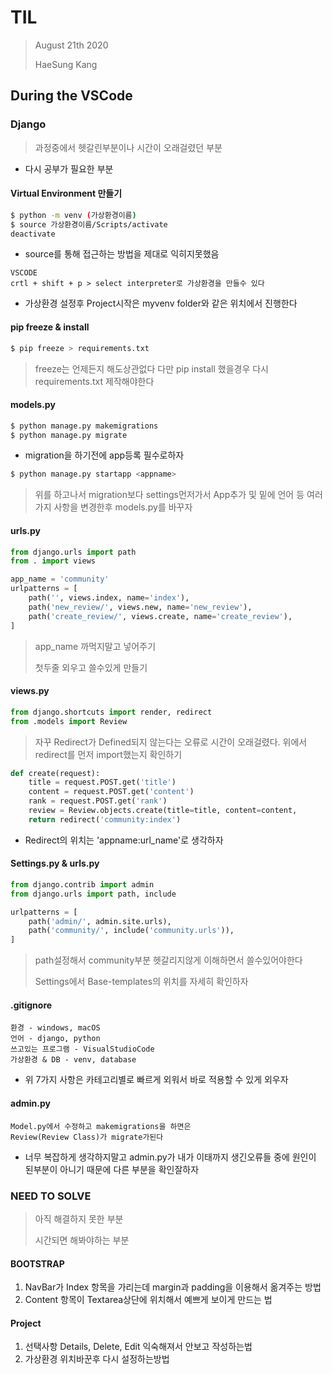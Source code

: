 # TIL

> August 21th 2020 
>
> HaeSung Kang



## During the VSCode

### Django

> 과정중에서 헷갈린부분이나 시간이 오래걸렸던 부분

- 다시 공부가 필요한 부분



#### Virtual Environment 만들기

```bash
$ python -m venv (가상환경이름)
$ source 가상환경이름/Scripts/activate
deactivate
```

- source를 통해 접근하는 방법을 제대로 익히지못했음

```
VSCODE 
crtl + shift + p > select interpreter로 가상환경을 만들수 있다
```

- 가상환경 설정후 Project시작은 myvenv folder와 같은 위치에서 진행한다 



#### pip freeze & install

```bash
$ pip freeze > requirements.txt
```

> freeze는 언제든지 해도상관없다 다만 pip install 했을경우 다시 requirements.txt 제작해야한다



#### models.py

```bash
$ python manage.py makemigrations
$ python manage.py migrate
```

- migration을 하기전에 app등록 필수로하자

```bash
$ python manage.py startapp <appname>
```

>위를 하고나서 migration보다 settings먼저가서 App추가 및 밑에 언어 등 여러가지 사항을 변경한후 models.py를 바꾸자



#### urls.py

```python
from django.urls import path
from . import views

app_name = 'community'
urlpatterns = [
    path('', views.index, name='index'),
    path('new_review/', views.new, name='new_review'),
    path('create_review/', views.create, name='create_review'),
]
```

> app_name 까먹지말고 넣어주기
>
> 첫두줄 외우고 쓸수있게 만들기 



#### views.py

```python
from django.shortcuts import render, redirect
from .models import Review
```

> 자꾸 Redirect가 Defined되지 않는다는 오류로 시간이 오래걸렸다. 위에서 redirect를 먼저 import했는지 확인하기

```python
def create(request):
    title = request.POST.get('title')
    content = request.POST.get('content')
    rank = request.POST.get('rank')
    review = Review.objects.create(title=title, content=content, 		rank=rank)
    return redirect('community:index')
```

- Redirect의 위치는 'appname:url_name'로 생각하자 



#### Settings.py & urls.py

```python
from django.contrib import admin
from django.urls import path, include

urlpatterns = [
    path('admin/', admin.site.urls),
    path('community/', include('community.urls')),
]
```

> path설정해서 community부분 헷갈리지않게 이해하면서 쓸수있어야한다
>
> Settings에서 Base-templates의 위치를 자세히 확인하자 



#### .gitignore

```
환경 - windows, macOS
언어 - django, python
쓰고있는 프로그램 - VisualStudioCode
가상환경 & DB - venv, database
```

- 위 7가지 사항은 카테고리별로 빠르게 외워서 바로 적용할 수 있게 외우자



#### admin.py

```
Model.py에서 수정하고 makemigrations을 하면은
Review(Review Class)가 migrate가된다
```

- 너무 복잡하게 생각하지말고 admin.py가 내가 이태까지 생긴오류들 중에 원인이 된부분이 아니기 때문에 다른 부분을 확인잘하자 



### NEED TO SOLVE

> 아직 해결하지 못한 부분
>
> 시간되면 해봐야하는 부분

#### BOOTSTRAP

1.  NavBar가 Index 항목을 가리는데 margin과 padding을 이용해서 옮겨주는 방법
2. Content 항목이 Textarea상단에 위치해서 예쁘게 보이게 만드는 법

#### Project

1. 선택사항 Details, Delete, Edit 익숙해져서 안보고 작성하는법
2. 가상환경 위치바꾼후 다시 설정하는방법











